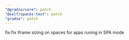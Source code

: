 ```yaml
---
"@gradio/core": patch
"@self/spaces-test": patch
"gradio": patch
---
```


fix:fix iframe sizing on spaces for apps runing in SPA mode
